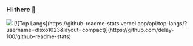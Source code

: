 ### Hi there 👋

<!--
**dlsxo1023/dlsxo1023** is a ✨ _special_ ✨ repository because its `README.md` (this file) appears on your GitHub profile.

Here are some ideas to get you started:

- 🔭 I’m currently working on ...
- 🌱 I’m currently learning ...
- 👯 I’m looking to collaborate on ...
- 🤔 I’m looking for help with ...
- 💬 Ask me about ...
- 📫 How to reach me: ...
- 😄 Pronouns: ...
- ⚡ Fun fact: ...
-->
<img src="https://img.shields.io/badge/github-%23181717.svg?&style=for-the-badge&logo=github&logoColor=white" />
[![Top Langs](https://github-readme-stats.vercel.app/api/top-langs/?username=dlsxo1023&layout=compact)](https://github.com/delay-100/github-readme-stats)
